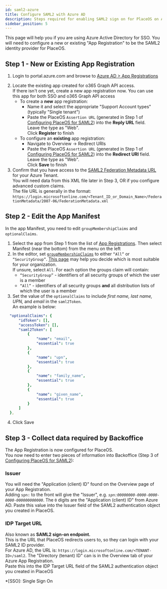 ```yaml
---
id: saml2-azure
title: Configure SAML2 with Azure AD
description: Steps required for enabling SAML2 sign on for PlaceOS on Azure AD
sidebar_position: 5
---
```


This page will help you if you are using Azure Active Directory for SSO.
You will need to configure a new or existing "App Registration" to be the SAML2 identity provider for PlaceOS.

## Step 1 - New or Existing App Registration

1. Login to portal.azure.com and browse to [Azure AD > App Registrations](https://portal.azure.com/#blade/Microsoft_AAD_IAM/ActiveDirectoryMenuBlade/RegisteredApps)
<!-- link internally to microsoft 365 setup page -->
2. Locate the existing app created for o365 Graph API access.  
If there isn't one yet, create a new app registration now.
You can use this app for both SSO and o365 Graph API access
   - To create a **new** app registration:
     - Name it and select the appropriate "Support Account types" (typically "Single tenant")
     - Paste the PlaceOS `Assertion URL` (generated in Step 1 of [Configuring PlaceOS for SAML2](configure-saml.md)) into the **Reply URL** field.  
    Leave the type as "Web".  
    Click **Register** to finish
   - To configure an **existing** app registration:
     - Navigate to Overview -> Redirect URIs
     - Paste the PlaceOS `Assertion URL` (generated in Step 1 of [Configuring PlaceOS for SAML2](configure-saml.md)) into the **Redirect URI** field.
     Leave the type as "Web".  
     Click **Save** to finish
3. Confirm that you have access to the [SAML2 Federation Metadata URL](https://docs.microsoft.com/en-us/azure/active-directory/azuread-dev/azure-ad-federation-metadata) for your Azure Tenant.  
You will need data from this XML file later in Step 3, OR if you configure advanced custom claims.  
The file URL is generally in the format:
    `https://login.microsoftonline.com/<Tenant_ID_or_Domain_Name>/FederationMetadata/2007-06/FederationMetadata.xml`

## Step 2 - Edit the App Manifest

In the app Manifest, you need to edit `groupMembershipClaims` and `optionalClaims`.  

1. Select the app from Step 1 from the list of [App Registrations](https://portal.azure.com/#blade/Microsoft_AAD_IAM/ActiveDirectoryMenuBlade/RegisteredApps).
Then select Manifest (near the bottom) from the menu on the left
2. In the editor, set [`groupMembershipClaims`](https://docs.microsoft.com/en-us/azure/active-directory/develop/active-directory-optional-claims#configuring-group-optional-claims) to either `“All”` or `“SecurityGroup”`.
[This page](https://blogs.msdn.microsoft.com/waws/2017/03/13/azure-app-service-authentication-aad-groups/) may help you decide which is most suitable for your organization.  
If unsure, select `All`.
For each option the groups claim will contain:
   - `“SecurityGroup”` - identifiers of all security groups of which the user is a member
   - `“All”` - identifiers of all security groups **and** all distribution lists of which the user is a member
3. Set the value of the `optionalClaims` to include *first name, last name, UPN,* and *email* in the `saml2Token`.  
An example is below:

  ```yaml
    "optionalClaims": {
        "idToken": [],
        "accessToken": [],
        "saml2Token": [
            {
                "name": "email",
                "essential": true
            },
            {
                "name": "upn",
                "essential": true
            },
            {
                "name": "family_name",
                "essential": true
            },
            {
                "name": "given_name",
                "essential": true
            }
        ]
    },
  ```

4. Click Save

## Step 3 - Collect data required by Backoffice

The App Registration is now configured for PlaceOS.  
You now need to enter two pieces of information into Backoffice (Step 3 of [Configuring PlaceOS for SAML2](configure-saml.md)):
<!-- Step 3?? tba -->

### **Issuer**

You will need the "Application (client) ID" found on the Overview page of your App Registration.  
Adding `spn:` to the front will give the "Issuer", e.g. _`spn:00000000-0000-0000-0000-000000000000`_.
The `0` digits are the "Application (client) ID" from Azure AD. Paste this value into the Issuer field of the SAML2 authentication object you created in PlaceOS.

### **IDP Target URL**

Also known as **SAML2 sign-on endpoint.**  
This is the URL that PlaceOS redirects users to, so they can login with your SAML2 ID provider.  
For Azure AD, the URL is: `https://login.microsoftonline.com/<TENANT-ID>/saml2`.
The "Directory (tenant) ID" can is in the Overview tab of your Azure App Registration.  
Paste this into the IDP Target URL field of the SAML2 authentication object you created in PlaceOS


*[SSO]: Single Sign On
